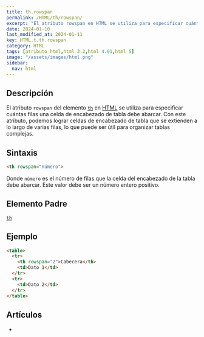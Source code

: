 ```yaml
---
title: th.rowspan
permalink: /HTML/th/rowspan/
excerpt: "El atributo rowspan en HTML se utiliza para especificar cuántas filas una celda de encabezado de tabla debe abarcar, creando celdas de encabezado que se extienden a lo largo de varias filas."
date: 2024-01-10
last_modified_at: 2024-01-11
key: HTML.t.th.rowspan
category: HTML
tags: [atributo html,html 3.2,html 4.01,html 5]
image: "/assets/images/html.png"
sidebar:
  nav: html
---
```


## Descripción


El atributo `rowspan` del elemento [`th`](https://www.w3api.com/HTML/th/) en [HTML](https://www.manualweb.net/html/) se utiliza para especificar cuántas filas una celda de encabezado de tabla debe abarcar. Con este atributo, podemos lograr celdas de encabezado de tabla que se extienden a lo largo de varias filas, lo que puede ser útil para organizar tablas complejas.


## Sintaxis


```html
<th rowspan="número">

```


Donde `número` es el número de filas que la celda del encabezado de la tabla debe abarcar. Este valor debe ser un número entero positivo.


## Elemento Padre


[`th`](https://www.w3api.com/HTML/th/)


## Ejemplo


```html
<table>
  <tr>
    <th rowspan="2">Cabecera</th>
    <td>Dato 1</td>
  </tr>
  <tr>
    <td>Dato 2</td>
  </tr>
</table>

```


## Artículos

- 
